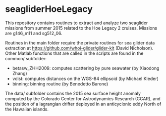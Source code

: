 # seagliderHoeLegacy

This repository contains routines to extract and analyze two seaglider missions from summer 2015 related to the Hoe Legacy 2 cruises. Missions are g146_m11 and sg512_06.

Routines in the main folder require the private routines for sea glider data extraction at https://github.com/whoi-glider/glider-kit  (David Nicholson). Other Matlab functions that are called in the scripts are found in the common/ subfolder:
- betasw_ZHH2009: computes scattering by pure seawater (by Xiaodong Zhang)
- vdist: computes distances on the WGS-84 ellipsoid (by Michael Kleder)
- binning: binning routine (by Benedetto Barone)

The data/ subfolder contains the 2015 sea surface height anomaly computed by the Colorado Center for Astrodynamics Research (CCAR), and the position of a lagrangian drifter deployed in an anticyclonic eddy North of the Hawaiian islands.

